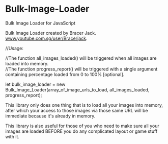 # Bulk-Image-Loader    
Bulk Image Loader for JavaScript    
    
Bulk Image Loader created by Bracer Jack.    
www.youtube.com.sg/user/Bracerjack.
    
//Usage:
    
//The function all_images_loaded() will be triggered when all images are loaded into memory.    
//The function progress_report() will be triggered with a single argument containing percentage loaded from 0 to 100% [optional].    
    
let bulk_image_loader = new Bulk_Image_Loader(array_of_image_urls_to_load, all_images_loaded, progress_report);    
    
This library only does one thing that is to load all your images into memory, after which your access to those images via those same URL will be immediate because it's already in memory.   

This library is also useful for those of you who need to make sure all your images are loaded BEFORE you do any complicated layout or game stuff with it.
